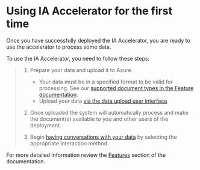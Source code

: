 # Using IA Accelerator for the first time

Once you have successfully deployed the IA Accelerator, you are ready to use the accelerator to process some data.

To use the IA Accelerator, you need to follow these steps:

> 1. Prepare your data and upload it to Azure.
>
>       * Your data must be in a specified format to be valid for processing. See our [supported document types in the Feature documentation](/docs/features/features.md#supported-document-types).
>       * Upload your data [via the data upload user interface](/docs/features/user_experience.md#uploading-files).
> 2. Once uploaded the system will automatically process and make the document(s) available to you and other users of the deployment.
> 3. Begin [having conversations with your data](/docs/features/user_experience.md#having-a-conversation-with-your-data) by selecting the appropriate interaction method.

For more detailed information review the [Features](/docs/features/features.md) section of the documentation.
